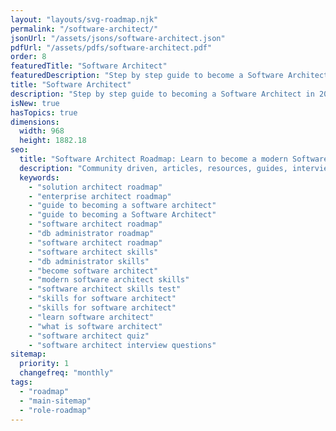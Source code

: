 ```yaml
---
layout: "layouts/svg-roadmap.njk"
permalink: "/software-architect/"
jsonUrl: "/assets/jsons/software-architect.json"
pdfUrl: "/assets/pdfs/software-architect.pdf"
order: 8
featuredTitle: "Software Architect"
featuredDescription: "Step by step guide to become a Software Architect in 2022"
title: "Software Architect"
description: "Step by step guide to becoming a Software Architect in 2022"
isNew: true
hasTopics: true
dimensions:
  width: 968
  height: 1882.18
seo:
  title: "Software Architect Roadmap: Learn to become a modern Software Architect"
  description: "Community driven, articles, resources, guides, interview questions, quizzes for DevOps. Learn to become a modern DevOps engineer by following the steps, skills, resources and guides listed in this roadmap."
  keywords:
    - "solution architect roadmap"
    - "enterprise architect roadmap"
    - "guide to becoming a software architect"
    - "guide to becoming a Software Architect"
    - "software architect roadmap"
    - "db administrator roadmap"
    - "software architect roadmap"
    - "software architect skills"
    - "db administrator skills"
    - "become software architect"
    - "modern software architect skills"
    - "software architect skills test"
    - "skills for software architect"
    - "skills for software architect"
    - "learn software architect"
    - "what is software architect"
    - "software architect quiz"
    - "software architect interview questions"
sitemap:
  priority: 1
  changefreq: "monthly"
tags:
  - "roadmap"
  - "main-sitemap"
  - "role-roadmap"
---
```


